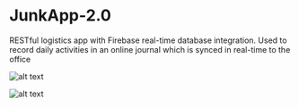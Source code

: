 # JunkApp-2.0
RESTful logistics app with Firebase real-time database integration. Used to record daily activities in an online journal which is synced in real-time to the office

![alt text](https://www.tomkatcreative.com/img/roi-user_auth.gif)

![alt text](https://www.tomkatcreative.com/img/roi-create_journal.gif)
